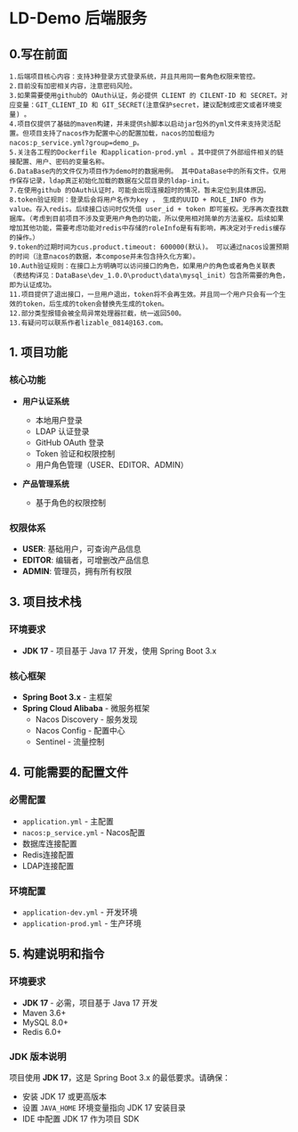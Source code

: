 # LD-Demo 后端服务

## 0.写在前面
    1.后端项目核心内容：支持3种登录方式登录系统，并且共用同一套角色权限来管控。
    2.目前没有加密相关内容，注意密码风险。
    3.如果需要使用github的 OAuth认证，务必提供 CLIENT 的 CILENT-ID 和 SECRET。对应变量：GIT_CLIENT_ID 和 GIT_SECRET(注意保护secret，建议配制成密文或者环境变量) 。
    4.项目仅提供了基础的maven构建，并未提供sh脚本以启动jar包外的yml文件来支持灵活配置。但项目支持了nacos作为配置中心的配置加载，nacos的加载组为nacos:p_service.yml?group=demo_p。
    5.关注各工程的Dockerfile 和application-prod.yml 。其中提供了外部组件相关的链接配置、用户、密码的变量名称。
    6.DataBase内的文件仅为项目作为demo时的数据用例。 其中DataBase中的所有文件。仅用作保存记录，ldap真正初始化加载的数据在父层目录的ldap-init。
    7.在使用github 的OAuth认证时，可能会出现连接超时的情况，暂未定位到具体原因。
    8.token验证规则：登录后会将用户名作为key ， 生成的UUID + ROLE_INFO 作为 value。存入redis。后续接口访问时仅凭借 user_id + token 即可鉴权。无序再次查找数据库。（考虑到目前项目不涉及变更用户角色的功能，所以使用相对简单的方法鉴权。后续如果增加其他功能，需要考虑功能对redis中存储的roleInfo是有有影响，再决定对于redis缓存的操作。）
    9.token的过期时间为cus.product.timeout: 600000(默认)。 可以通过nacos设置预期的时间（注意nacos的数据，本compose并未包含持久化方案）。
    10.Auth验证规则：在接口上方明确可以访问接口的角色，如果用户的角色或者角色关联表 （表结构详见：DataBase\dev_1.0.0\product\data\mysql_init）包含所需要的角色，即为认证成功。
    11.项目提供了退出接口，一旦用户退出，token将不会再生效。并且同一个用户只会有一个生效的token，后生成的token会替换先生成的token。
    12.部分类型报错会被全局异常处理器拦截，统一返回500。
    13.有疑问可以联系作者lizable_0814@163.com。

## 1. 项目功能

### 核心功能
- **用户认证系统**
  - 本地用户登录
  - LDAP 认证登录
  - GitHub OAuth 登录
  - Token 验证和权限控制
  - 用户角色管理（USER、EDITOR、ADMIN）

- **产品管理系统**
  - 基于角色的权限控制

### 权限体系
- **USER**: 基础用户，可查询产品信息
- **EDITOR**: 编辑者，可增删改产品信息
- **ADMIN**: 管理员，拥有所有权限

## 3. 项目技术栈

### 环境要求
- **JDK 17** - 项目基于 Java 17 开发，使用 Spring Boot 3.x

### 核心框架
- **Spring Boot 3.x** - 主框架
- **Spring Cloud Alibaba** - 微服务框架
  - Nacos Discovery - 服务发现
  - Nacos Config - 配置中心
  - Sentinel - 流量控制

## 4. 可能需要的配置文件

### 必需配置
- `application.yml` - 主配置
- `nacos:p_service.yml` - Nacos配置
- 数据库连接配置
- Redis连接配置
- LDAP连接配置

### 环境配置
- `application-dev.yml` - 开发环境
- `application-prod.yml` - 生产环境

## 5. 构建说明和指令

### 环境要求
- **JDK 17** - 必需，项目基于 Java 17 开发
- Maven 3.6+
- MySQL 8.0+
- Redis 6.0+

### JDK 版本说明
项目使用 **JDK 17**，这是 Spring Boot 3.x 的最低要求。请确保：
- 安装 JDK 17 或更高版本
- 设置 `JAVA_HOME` 环境变量指向 JDK 17 安装目录
- IDE 中配置 JDK 17 作为项目 SDK